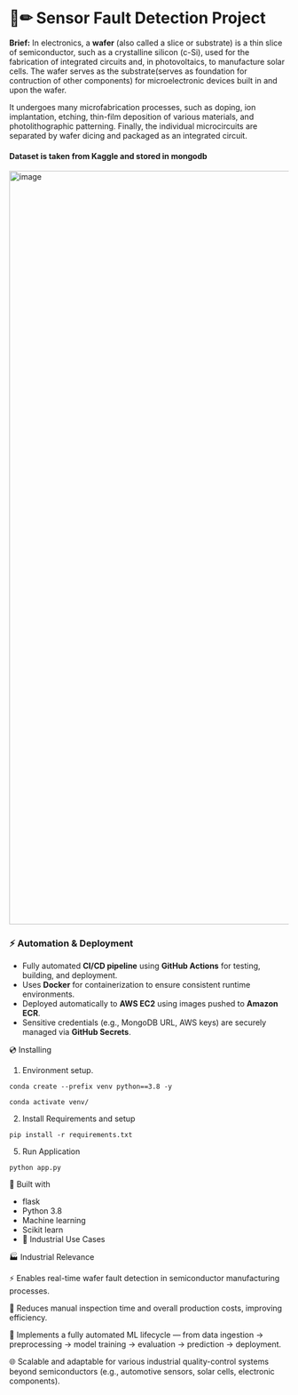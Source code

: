 # 📄✏ Sensor Fault Detection Project
**Brief:** In electronics, a **wafer** (also called a slice or substrate) is a thin slice of semiconductor, such as a crystalline silicon (c-Si), used for the fabrication of integrated circuits and, in photovoltaics, to manufacture solar cells. The wafer serves as the substrate(serves as foundation for contruction of other components) for microelectronic devices built in and upon the wafer. 

It undergoes many microfabrication processes, such as doping, ion implantation, etching, thin-film deposition of various materials, and photolithographic patterning. Finally, the individual microcircuits are separated by wafer dicing and packaged as an integrated circuit.

#### Dataset is taken from Kaggle and stored in mongodb

<img width="2164" height="1356" alt="image" src="https://github.com/user-attachments/assets/e3920c76-3aa0-4e14-bbb9-b75242eb39c6" />


### ⚡ Automation & Deployment
- Fully automated **CI/CD pipeline** using **GitHub Actions** for testing, building, and deployment.  
- Uses **Docker** for containerization to ensure consistent runtime environments.  
- Deployed automatically to **AWS EC2** using images pushed to **Amazon ECR**.  
- Sensitive credentials (e.g., MongoDB URL, AWS keys) are securely managed via **GitHub Secrets**.



💿 Installing
1. Environment setup.
```
conda create --prefix venv python==3.8 -y
```
```
conda activate venv/
````
2. Install Requirements and setup
```
pip install -r requirements.txt
```
5. Run Application
```
python app.py
```

🔧 Built with
- flask
- Python 3.8
- Machine learning
- Scikit learn
- 🏦 Industrial Use Cases

🏭 Industrial Relevance

⚡ Enables real-time wafer fault detection in semiconductor manufacturing processes.

🔧 Reduces manual inspection time and overall production costs, improving efficiency.

🤖 Implements a fully automated ML lifecycle — from data ingestion → preprocessing → model training → evaluation → prediction → deployment.

🌐 Scalable and adaptable for various industrial quality-control systems beyond semiconductors (e.g., automotive sensors, solar cells, electronic components).
